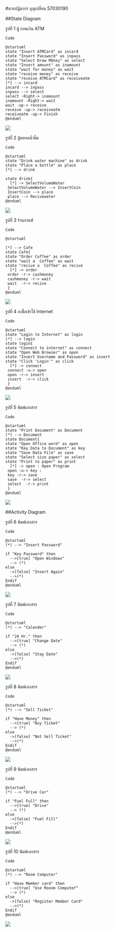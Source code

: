 #นายปฏิมากร บุญเปลี่ยน  57030190

##State Diagram

รูปที่ 1 ตู้ ถอนเงิน ATM
```
Code
```
```
@startuml
state "Insert ATMCard" as incard
state "Insert Password" as inpass
state "Select Draw MOney" as select
state "Insert amount" as inamount
state "wait for money" as wait
state "receive money" as receive
state "receive ATMCard" as receiveatm
[*] --> incard
incard --> inpass
inpass --> select
select -Right-> inamount
inamount -Right-> wait
wait -up-> receive
receive -up-> receiveatm
receiveatm -up-> Finish
@enduml
```

![](https://github.com/patimakorn54/OOAD-WEEK11/blob/master/statediagram/1.png?raw=true)


รูปที่ 2 ตู้หยอดน้ำดื่ม
```
Code
```
```
@startuml
state "Drink water machine" as drink
state "Place a bottle" as place
[*] --> drink

state drink{
  [*] -> SelectVolumeWater
 SelectVolumeWater --> InsertCoin
 InsertCoin --> place
 place --> Recivewater 
@enduml
```

![](https://github.com/patimakorn54/OOAD-WEEK11/blob/master/statediagram/2.png?raw=true)


รูปที่ 3 ร้านกาแฟ
```
Code
```
```
@startuml

[*] --> Cafe
state Cafe{
state "Order Coffee" as order
state "wait a  Coffee" as wait
state "recive a  Coffee" as recive
  [*] -> order
 order -r-> cashmoney
 cashmoney -r-> wait
 wait  -r-> recive 
 }
@enduml
```

![](https://github.com/patimakorn54/OOAD-WEEK11/blob/master/statediagram/3.png?raw=true)


รูปที่ 4 ลงชื่อเข้าใช้ Internet
```
Code
```
```
@startuml 
state "Login to Internet" as login
[*] --> login
state login{
state "Connect to internet" as connect
state "Open Web Browser" as open
state "Insert Username and Password" as insert
state "Click 'Login'" as click
  [*] -> connect
 connect -u-> open
 open -r-> insert
 insert  -r-> click 
 }
@enduml
```

![](https://github.com/patimakorn54/OOAD-WEEK11/blob/master/statediagram/4.png?raw=true)


รูปที่ 5 พิมพ์เอกสาร
```
Code
```
```
@startuml 
state "Print Document" as Document
[*] --> Document
state Document{
state "Open Office word" as open
state "Key Data to Document" as key
state "Save Data File" as save
state "Select size paper" as select
state "Print to paper" as print
  [*] -> open : Open Program
 open -u-> key :
 key -r-> save
 save  -r-> select 
 select  -r-> print
 }
@enduml
```

![](https://github.com/patimakorn54/OOAD-WEEK11/blob/master/statediagram/5.png?raw=true)


##Activity Diagram



รูปที่ 6 พิมพ์เอกสาร
```
Code
```
```
@startuml
(*) --> "Insert Password"

if "Key Password" then
  -->[true] "Open Windows"
  --> (*)
else
  ->[false] "Insert Again"
  -->(*)
Endif
@enduml
```

![](https://github.com/patimakorn54/OOAD-WEEK11/blob/master/statediagram/5.png?raw=true)


รูปที่ 7 พิมพ์เอกสาร
```
Code
```
```
@startuml
(*) --> "Calender"

if "24 Hr." then
  -->[true] "Change Date"
  --> (*)
else
  ->[false] "Stay Date"
  -->(*)
Endif
@enduml
```

![](https://github.com/patimakorn54/OOAD-WEEK11/blob/master/statediagram/5.png?raw=true)



รูปที่ 8 พิมพ์เอกสาร
```
Code
```
```
@startuml
(*) --> "Sell Ticket"

if "Have Money" then
  -->[true] "Buy Ticket"
  --> (*)
else
  ->[false] "Not Sell Ticket"
  -->(*)
Endif
@enduml
```

![](https://github.com/patimakorn54/OOAD-WEEK11/blob/master/statediagram/5.png?raw=true)



รูปที่ 9 พิมพ์เอกสาร
```
Code
```
```
@startuml
(*) --> "Drive Car"

if "Fuel Full" then
  -->[true] "Drive"
  --> (*)
else
  ->[false] "Fuel Fill"
  -->(*)
Endif
@enduml
```

![](https://github.com/patimakorn54/OOAD-WEEK11/blob/master/statediagram/5.png?raw=true)




รูปที่ 10 พิมพ์เอกสาร
```
Code
```
```
@startuml
(*) --> "Room Computer"

if "Have Member card" then
  -->[true] "Use Rooom Computer๊"
  --> (*)
else
  ->[false] "Register Member Card"
  -->(*)
Endif
@enduml
```

![](https://github.com/patimakorn54/OOAD-WEEK11/blob/master/statediagram/5.png?raw=true)


